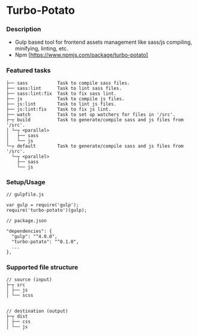 # Turbo-Potato

### Description

- Gulp based tool for frontend assets management like sass/js compiling, minifying, linting, etc.
- Npm [https://www.npmjs.com/package/turbo-potato]


### Featured tasks
```
├── sass           Task to compile sass files.
├── sass:lint      Task to lint sass files.
├── sass:lint:fix  Task to fix sass lint.
├── js             Task to compile js files.
├── js:lint        Task to lint js files.
├── js:lint:fix    Task to fix js lint.
├── watch          Task to set up watchers for files in '/src'.
├─┬ build          Task to generate/compile sass and js files from '/src'.
│ └─┬ <parallel>
│   ├── sass
│   └── js
└─┬ default        Task to generate/compile sass and js files from '/src'.
  └─┬ <parallel>
    ├── sass
    └── js
```


### Setup/Usage
```
// gulpfile.js

var gulp = require('gulp');
require('turbo-potato')(gulp);
```


```
// package.json

"dependencies": {
  "gulp": "^4.0.0",
  "turbo-potato": "^0.1.0",
  ...
},
```

### Supported file structure

```
// source (input)
├─┬ src
│ ├── js
│ └── scss


// destination (output)
├─┬ dist
│ ├── css
│ └── js
```
